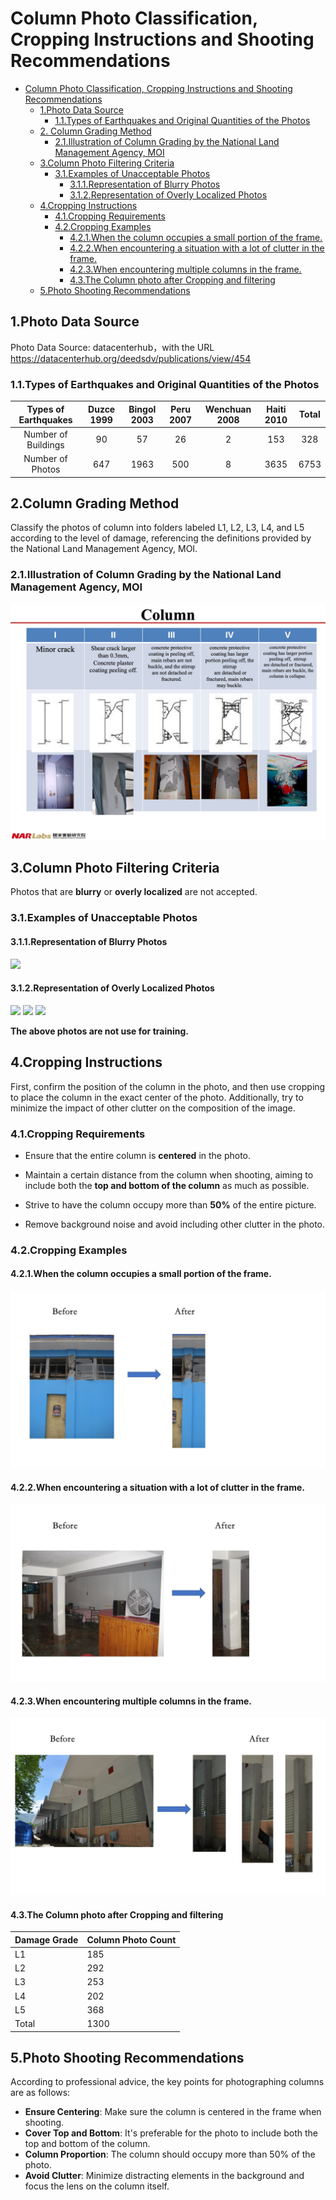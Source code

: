 # Column Photo Classification, Cropping Instructions and Shooting Recommendations
- [Column Photo Classification, Cropping Instructions and Shooting Recommendations](#Column-Photo-Classification,-Cropping-Instructions-and-Shooting-Recommendations)
  - [1.Photo Data Source](#1.Photo-Data-Source)
    - [1.1.Types of Earthquakes and Original Quantities of the Photos](#1.1.Types-of-Earthquakes-and-Original-Quantities-of-the-Photos)
  - [2. Column Grading Method](#2.Column-Grading-Method)
    - [2.1.Illustration of Column Grading by the National Land Management Agency, MOI](#2.1.Illustration-of-Column-Grading-by-the-National-Land-Management-Agency,-MOI)
  - [3.Column Photo Filtering Criteria](#3.Column-Photo-Filtering-Criteria)
    - [3.1.Examples of Unacceptable Photos](#3.1.Examples-of-Unacceptable-Photos)
      - [3.1.1.Representation of Blurry Photos](#3.1.1.Representation-of-Blurry-Photos)
      - [3.1.2.Representation of Overly Localized Photos](#3.1.2.Representation-of-Overly-Localized-Photos)
  - [4.Cropping Instructions](#4.Cropping-Instructions)
    - [4.1.Cropping Requirements](#4.1.Cropping-Requirements)
    - [4.2.Cropping Examples](#4.2.Cropping-Examples)
      - [4.2.1.When the column occupies a small portion of the frame.](#4.2.1.When-the-column-occupies-a-small-portion-of-the-frame.)
      - [4.2.2.When encountering a situation with a lot of clutter in the frame.](#4.2.2.When-encountering-a-situation-with-a-lot-of-clutter-in-the-frame.)
      - [4.2.3.When encountering multiple columns in the frame.](#4.2.3.When-encountering-multiple-columns-in-the-frame.)
      - [4.3.The Column photo after Cropping and filtering](#4.3.The-Column-photo-after-Cropping-and-filtering)
  - [5.Photo Shooting Recommendations](#5.Photo-Shooting-Recommendations)

## 1.Photo Data Source

Photo Data Source: datacenterhub，with the URL https://datacenterhub.org/deedsdv/publications/view/454


### 1.1.Types of Earthquakes and Original Quantities of the Photos

| Types of Earthquakes | Duzce 1999 | Bingol 2003 | Peru 2007 |Wenchuan 2008| Haiti 2010 |Total|
|  :----:  |    :---:   |    :---:    |   :---:   |    :---:   |    :---:    |:---:|
| Number of Buildings |  90        |    57       |    26     |      2      |     153      |328|
| Number of Photos |  647       |    1963     |    500    |      8      |     3635     |6753|

## 2.Column Grading Method
Classify the photos of column into folders labeled L1, L2, L3, L4, and L5 according to the level of damage, referencing the definitions provided by the National Land Management Agency, MOI.

### 2.1.Illustration of Column Grading by the National Land Management Agency, MOI

![柱子分級](./構件震損等級判定/柱子_eng.jpg "圖二")

## 3.Column Photo Filtering Criteria
Photos that are **blurry** or **overly localized** are not accepted.

### 3.1.Examples of Unacceptable Photos
#### 3.1.1.Representation of Blurry Photos

<img src="./IMG_0377.jpg" width="80%" />

#### 3.1.2.Representation of Overly Localized Photos

<img src="./P5130012.jpg" width="80%" />


<img src="./P5150048.jpg" width="80%" />

<img src="./A010_20-_20(17).jpg" width="80%" />



**The above photos are not use for training.**


## 4.Cropping Instructions

First, confirm the position of the column in the photo, and then use cropping to place the column in the exact center of the photo. Additionally, try to minimize the impact of other clutter on the composition of the image.

### 4.1.Cropping Requirements

- Ensure that the entire column is **centered** in the photo.

- Maintain a certain distance from the column when shooting, aiming to include both the **top and bottom of the column** as much as possible.

- Strive to have the column occupy more than **50%** of the entire picture.

- Remove background noise and avoid including other clutter in the photo.

### 4.2.Cropping Examples

#### 4.2.1.When the column occupies a small portion of the frame.

<img src="./柱子裁切方式/圖1_eng.jpg" width="100%" />


#### 4.2.2.When encountering a situation with a lot of clutter in the frame.

<img src="./柱子裁切方式/圖2_eng.jpg" width="100%" />


#### 4.2.3.When encountering multiple columns in the frame.

<img src="./柱子裁切方式/圖3_eng.jpg" width="100%" />


#### 4.3.The Column photo after Cropping and filtering
|Damage Grade|Column Photo Count|
|---|---|
|L1|185|
|L2|292|
|L3|253|
|L4|202|
|L5|368|
|Total|1300|


## 5.Photo Shooting Recommendations
According to professional advice, the key points for photographing columns are as follows:

- **Ensure Centering**: Make sure the column is centered in the frame when shooting.
- **Cover Top and Bottom**: It's preferable for the photo to include both the top and bottom of the column.
- **Column Proportion**: The column should occupy more than 50% of the photo.
- **Avoid Clutter**: Minimize distracting elements in the background and focus the lens on the column itself.
